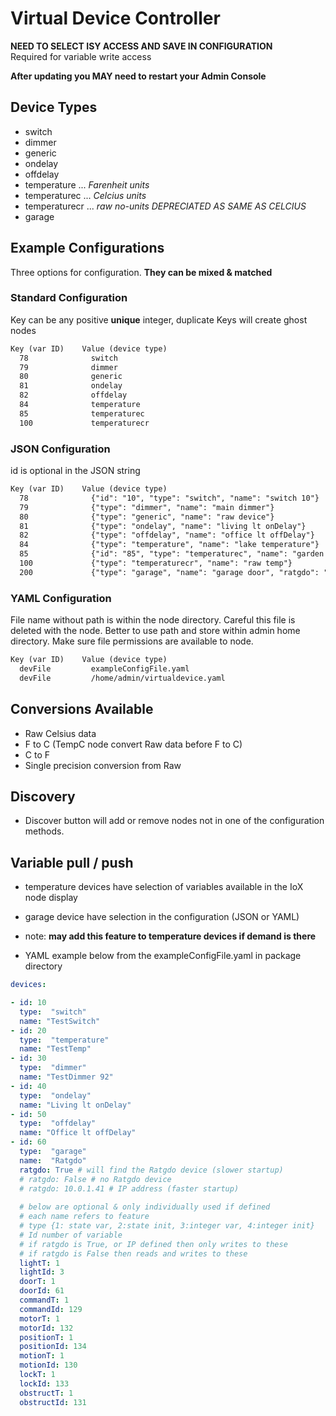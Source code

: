 # Virtual Device Controller

**NEED TO SELECT ISY ACCESS AND SAVE IN CONFIGURATION**  
Required for variable write access

**After updating you MAY need to restart your Admin Console**

## Device Types

- switch
- dimmer
- generic
- ondelay
- offdelay
- temperature     ... *Farenheit units*
- temperaturec    ... *Celcius units*
- temperaturecr   ... *raw no-units DEPRECIATED AS SAME AS CELCIUS*
- garage

## Example Configurations

Three options for configuration.  **They can be mixed & matched**

### Standard Configuration

Key can be any positive **unique** integer,
duplicate Keys will create ghost nodes

````md
Key (var ID)    Value (device type)
  78              switch
  79              dimmer
  80              generic
  81              ondelay
  82              offdelay
  84              temperature
  85              temperaturec
  100             temperaturecr
````

### JSON Configuration

id is optional in the JSON string

```md
Key (var ID)    Value (device type)
  78              {"id": "10", "type": "switch", "name": "switch 10"}
  79              {"type": "dimmer", "name": "main dimmer"}
  80              {"type": "generic", "name": "raw device"}
  81              {"type": "ondelay", "name": "living lt onDelay"}
  82              {"type": "offdelay", "name": "office lt offDelay"}
  84              {"type": "temperature", "name": "lake temperature"}
  85              {"id": "85", "type": "temperaturec", "name": "garden temp"}
  100             {"type": "temperaturecr", "name": "raw temp"}
  200             {"type": "garage", "name": "garage door", "ratgdo": "True"}
```

### YAML Configuration

File name without path is within the node directory.
Careful this file is deleted with the node.
Better to use path and store within admin home directory.
Make sure file permissions are available to node.

```md
Key (var ID)    Value (device type)
  devFile         exampleConfigFile.yaml
  devFile         /home/admin/virtualdevice.yaml
```

## Conversions Available

- Raw Celsius data
- F to C  (TempC node convert Raw data before F to C)  
- C to F  
- Single precision conversion from Raw

## Discovery

- Discover button will add or remove nodes not in one of the configuration methods.

## Variable pull / push

- temperature devices have selection of variables available in the IoX node display
- garage device have selection in the configuration (JSON or YAML)
- note: **may add this feature to temperature devices if demand is there**

- YAML example below from the exampleConfigFile.yaml in package directory

```yaml
devices:

- id: 10
  type:  "switch"
  name: "TestSwitch"
- id: 20
  type:  "temperature"
  name: "TestTemp"
- id: 30
  type:  "dimmer"
  name: "TestDimmer 92"
- id: 40
  type:  "ondelay"
  name: "Living lt onDelay"
- id: 50
  type:  "offdelay"
  name: "Office lt offDelay"
- id: 60
  type:  "garage"
  name:  "Ratgdo"
  ratgdo: True # will find the Ratgdo device (slower startup)
  # ratgdo: False # no Ratgdo device
  # ratgdo: 10.0.1.41 # IP address (faster startup)
  
  # below are optional & only individually used if defined
  # each name refers to feature
  # type {1: state var, 2:state init, 3:integer var, 4:integer init}
  # Id number of variable
  # if ratgdo is True, or IP defined then only writes to these
  # if ratgdo is False then reads and writes to these
  lightT: 1
  lightId: 3
  doorT: 1
  doorId: 61
  commandT: 1
  commandId: 129
  motorT: 1
  motorId: 132
  positionT: 1
  positionId: 134
  motionT: 1
  motionId: 130
  lockT: 1
  lockId: 133
  obstructT: 1
  obstructId: 131
```
